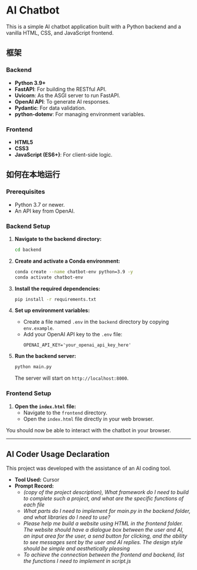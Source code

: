 # AI Chatbot

This is a simple AI chatbot application built with a Python backend and a vanilla HTML, CSS, and JavaScript frontend.

## 框架

### Backend

- **Python 3.9+**
- **FastAPI**: For building the RESTful API.
- **Uvicorn**: As the ASGI server to run FastAPI.
- **OpenAI API**: To generate AI responses.
- **Pydantic**: For data validation.
- **python-dotenv**: For managing environment variables.

### Frontend

- **HTML5**
- **CSS3**
- **JavaScript (ES6+)**: For client-side logic.

## 如何在本地运行

### Prerequisites

- Python 3.7 or newer.
- An API key from OpenAI.

### Backend Setup

1. **Navigate to the backend directory:**
   ```sh
   cd backend
   ```

2. **Create and activate a Conda environment:**
   ```sh
   conda create --name chatbot-env python=3.9 -y
   conda activate chatbot-env
   ```

3. **Install the required dependencies:**
   ```sh
   pip install -r requirements.txt
   ```

4. **Set up environment variables:**
   - Create a file named `.env` in the `backend` directory by copying `env.example`.
   - Add your OpenAI API key to the `.env` file:
     ```
     OPENAI_API_KEY='your_openai_api_key_here'
     ```

5. **Run the backend server:**
   ```sh
   python main.py
   ```
   The server will start on `http://localhost:8000`.

### Frontend Setup

1. **Open the `index.html` file:**
   - Navigate to the `frontend` directory.
   - Open the `index.html` file directly in your web browser.

You should now be able to interact with the chatbot in your browser.

---

## AI Coder Usage Declaration

This project was developed with the assistance of an AI coding tool.

- **Tool Used:** Cursor
- **Prompt Record:**
  - *(copy of the project description), What framework do I need to build to complete such a project, and what are the specific functions of each file*
  - *What parts do I need to implement for main.py in the backend folder, and what libraries do I need to use?*
  - *Please help me build a website using HTML in the frontend folder. The website should have a dialogue box between the user and AI, an input area for the user, a send button for clicking, and the ability to see messages sent by the user and AI replies. The design style should be simple and aesthetically pleasing*
  - *To achieve the connection between the frontend and backend, list the functions I need to implement in script.js*




